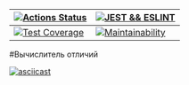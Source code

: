 | [![Actions Status](https://github.com/rddeveloper2019/frontend-project-lvl2/workflows/hexlet-check/badge.svg)](https://github.com/rddeveloper2019/frontend-project-lvl2/actions) | [![JEST && ESLINT](https://github.com/rddeveloper2019/frontend-project-lvl2/actions/workflows/jest_eslint.yml/badge.svg)](https://github.com/rddeveloper2019/frontend-project-lvl2/actions/workflows/jest_eslint.yml) |
| ------ | ------ |
| [![Test Coverage](https://api.codeclimate.com/v1/badges/fcde15fa751bd98df9c9/test_coverage)](https://codeclimate.com/github/rddeveloper2019/frontend-project-lvl2/test_coverage) |[![Maintainability](https://api.codeclimate.com/v1/badges/fcde15fa751bd98df9c9/maintainability)](https://codeclimate.com/github/rddeveloper2019/frontend-project-lvl2/maintainability) |
#Вычислитель отличий


[![asciicast](https://asciinema.org/a/UsSnqaIPkge1eu43TjzzcLQP1.svg)](https://asciinema.org/a/UsSnqaIPkge1eu43TjzzcLQP1)